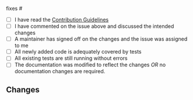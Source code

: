 <!--
Do NOT open a PR without discussing the changes on an open issue, first.

Add the issue number here. e.g. #123
-->
fixes #

<!-- formalities. These are not optional. -->

- [ ] I have read the [Contribution Guidelines](https://github.com/spectreconsole/spectre.console/blob/main/CONTRIBUTING.md)
- [ ] I have commented on the issue above and discussed the intended changes
- [ ] A maintainer has signed off on the changes and the issue was assigned to me
- [ ] All newly added code is adequately covered by tests
- [ ] All existing tests are still running without errors
- [ ] The documentation was modified to reflect the changes _OR_ no documentation changes are required.

## Changes

<!-- describe the changes you made. -->
